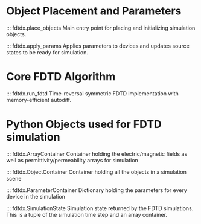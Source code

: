 ##
# Object Placement and Parameters 

::: fdtdx.place_objects
Main entry point for placing and initializing simulation objects.

::: fdtdx.apply_params
Applies parameters to devices and updates source states to be ready for simulation.

# Core FDTD Algorithm

::: fdtdx.run_fdtd
Time-reversal symmetric FDTD implementation with memory-efficient autodiff.

# Python Objects used for FDTD simulation
::: fdtdx.ArrayContainer
Container holding the electric/magnetic fields as well as permittivity/permeability arrays for simulation

::: fdtdx.ObjectContainer
Container holding all the objects in a simulation scene

::: fdtdx.ParameterContainer
Dictionary holding the parameters for every device in the simulation

::: fdtdx.SimulationState
Simulation state returned by the FDTD simulations. This is a tuple of the simulation time step and an array container.
